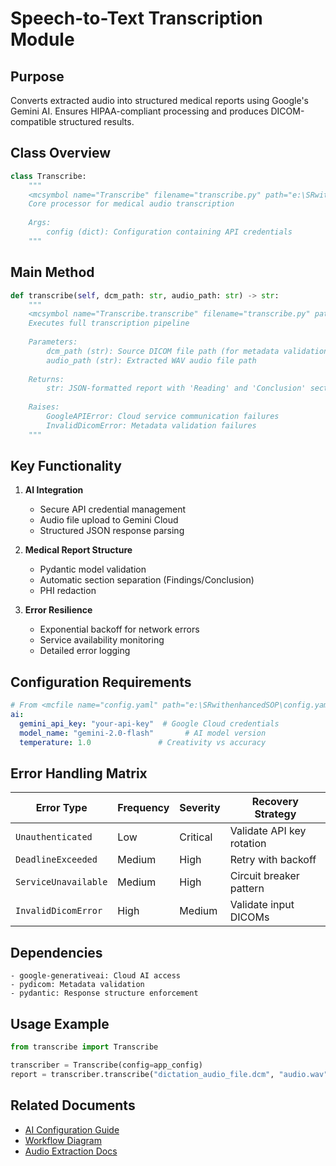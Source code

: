 # Speech-to-Text Transcription Module

## Purpose
Converts extracted audio into structured medical reports using Google's Gemini AI. Ensures HIPAA-compliant processing and produces DICOM-compatible structured results.

## Class Overview
```python
class Transcribe:
    """
    <mcsymbol name="Transcribe" filename="transcribe.py" path="e:\SRwithenhancedSOP\transcribe.py" startline="10" type="class"></mcsymbol>
    Core processor for medical audio transcription
    
    Args:
        config (dict): Configuration containing API credentials
    """
```

## Main Method
```python
def transcribe(self, dcm_path: str, audio_path: str) -> str:
    """
    <mcsymbol name="Transcribe.transcribe" filename="transcribe.py" path="e:\SRwithenhancedSOP\transcribe.py" startline="18" type="function"></mcsymbol>
    Executes full transcription pipeline
    
    Parameters:
        dcm_path (str): Source DICOM file path (for metadata validation)
        audio_path (str): Extracted WAV audio file path
    
    Returns:
        str: JSON-formatted report with 'Reading' and 'Conclusion' sections
    
    Raises:
        GoogleAPIError: Cloud service communication failures
        InvalidDicomError: Metadata validation failures
    """
```

## Key Functionality
1. **AI Integration**
   - Secure API credential management
   - Audio file upload to Gemini Cloud
   - Structured JSON response parsing

2. **Medical Report Structure**
   - Pydantic model validation
   - Automatic section separation (Findings/Conclusion)
   - PHI redaction

3. **Error Resilience**
   - Exponential backoff for network errors
   - Service availability monitoring
   - Detailed error logging

## Configuration Requirements
```yaml
# From <mcfile name="config.yaml" path="e:\SRwithenhancedSOP\config.yaml"></mcfile>
ai:
  gemini_api_key: "your-api-key"  # Google Cloud credentials
  model_name: "gemini-2.0-flash"       # AI model version
  temperature: 1.0               # Creativity vs accuracy
```

## Error Handling Matrix
| Error Type               | Frequency | Severity | Recovery Strategy          |
|--------------------------|-----------|----------|-----------------------------|
| `Unauthenticated`        | Low       | Critical | Validate API key rotation   |
| `DeadlineExceeded`       | Medium    | High     | Retry with backoff          |
| `ServiceUnavailable`     | Medium    | High     | Circuit breaker pattern     |
| `InvalidDicomError`      | High      | Medium   | Validate input DICOMs       |

## Dependencies
```text
- google-generativeai: Cloud AI access
- pydicom: Metadata validation
- pydantic: Response structure enforcement
```

## Usage Example
```python
from transcribe import Transcribe

transcriber = Transcribe(config=app_config)
report = transcriber.transcribe("dictation_audio_file.dcm", "audio.wav")
```

## Related Documents
- [AI Configuration Guide](high_level/config_reference.md)
- [Workflow Diagram](high_level/architecture.md)
- [Audio Extraction Docs](modules/extract_audio.md)
```